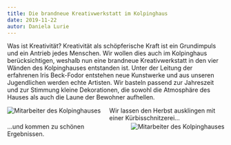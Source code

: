```yaml
---
title: Die brandneue Kreativwerkstatt im Kolpinghaus
date: 2019-11-22
autor: Daniela Lurie
---
```


<!--mehr-->

Was ist Kreativität?
Kreativität als schöpferische Kraft ist ein Grundimpuls und ein Antrieb jedes Menschen.
Wir wollen dies auch im Kolpinghaus berücksichtigen, weshalb nun eine brandneue Kreativwerkstatt in den vier Wänden des Kolpinghauses entstanden ist.
Unter der Leitung der erfahrenen Iris Beck-Fodor entstehen neue Kunstwerke und aus unseren Jugendlichen werden echte Artisten.
Wir basteln passend zur Jahreszeit und zur Stimmung kleine Dekorationen, die sowohl die Atmosphäre des Hauses als auch die Laune der Bewohner aufhellen.

<div style="overflow:auto;">
<img class="img-fluid rounded mb-4" src="{% include img-link id='2019-11-22-die-brandneue-kreativwerkstat-im-kolpinghaus-1' options='w_300,a_90' %}" alt="Mitarbeiter des Kolpinghauses" style="float: left; padding: 0 20px 20px 0;"/>
Wir lassen den Herbst ausklingen mit einer Kürbisschnitzerei…
</div>

<div style="overflow:auto;">
<img class="img-fluid rounded mb-4" src="{% include img-link id='2019-11-22-die-brandneue-kreativwerkstat-im-kolpinghaus-2' options='w_300' %}" alt="Mitarbeiter des Kolpinghauses" style="float: right; padding: 0 0 20px 20px;"/>
…und kommen zu schönen Ergebnissen.
</div>

